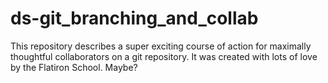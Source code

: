 # ds-git_branching_and_collab

This repository describes a super exciting course of action for maximally thoughtful collaborators on a git repository. It was created with lots of love by the Flatiron School. Maybe?
